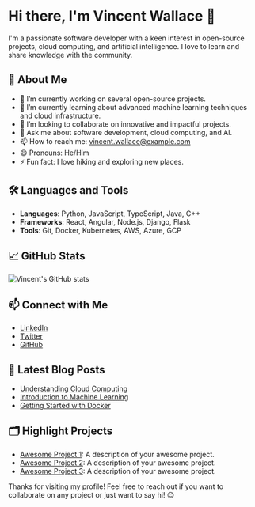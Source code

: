 # Hi there, I'm Vincent Wallace 👋

I'm a passionate software developer with a keen interest in open-source projects, cloud computing, and artificial intelligence. I love to learn and share knowledge with the community.

## 🚀 About Me

- 🔭 I’m currently working on several open-source projects.
- 🌱 I’m currently learning about advanced machine learning techniques and cloud infrastructure.
- 👯 I’m looking to collaborate on innovative and impactful projects.
- 💬 Ask me about software development, cloud computing, and AI.
- 📫 How to reach me: vincent.wallace@example.com
- 😄 Pronouns: He/Him
- ⚡ Fun fact: I love hiking and exploring new places.

## 🛠️ Languages and Tools

- **Languages**: Python, JavaScript, TypeScript, Java, C++
- **Frameworks**: React, Angular, Node.js, Django, Flask
- **Tools**: Git, Docker, Kubernetes, AWS, Azure, GCP

## 📈 GitHub Stats

![Vincent's GitHub stats](https://github-readme-stats.vercel.app/api?username=VincentWallace&show_icons=true&theme=radical)

## 📫 Connect with Me

- [LinkedIn](https://www.linkedin.com/in/vincentwallace)
- [Twitter](https://twitter.com/VincentWallace)
- [GitHub](https://github.com/VincentWallace)

## 📝 Latest Blog Posts

<!-- BLOG-POST-LIST:START -->
- [Understanding Cloud Computing](https://vincentwallaceblog.com/cloud-computing)
- [Introduction to Machine Learning](https://vincentwallaceblog.com/machine-learning)
- [Getting Started with Docker](https://vincentwallaceblog.com/docker-intro)
<!-- BLOG-POST-LIST:END -->

## 🗂️ Highlight Projects

- [Awesome Project 1](https://github.com/VincentWallace/awesome-project-1): A description of your awesome project.
- [Awesome Project 2](https://github.com/VincentWallace/awesome-project-2): A description of your awesome project.
- [Awesome Project 3](https://github.com/VincentWallace/awesome-project-3): A description of your awesome project.

Thanks for visiting my profile! Feel free to reach out if you want to collaborate on any project or just want to say hi! 😊